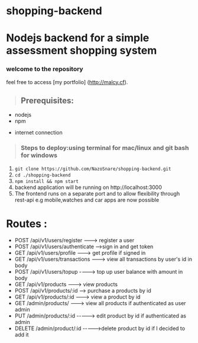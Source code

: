 # shopping-backend

Nodejs backend for a simple assessment shopping system
============================

### welcome to the repository

feel free to access [my portfolio] (http://malcy.cf).

> ## Prerequisites:
* nodejs
* npm
+ internet connection
>

> ### **Steps to deploy:using terminal for mac/linux and git bash for windows**
1. `git clone https://github.com/NazoSnare/shopping-backend.git`
2. `cd ./shopping-backend`
3. `npm install && npm start`
4. backend application will be running on http://localhost:3000
5. The frontend runs on a separate port and to allow flexibility through rest-api e.g mobile,watches and car apps are now possible

# Routes :
* POST /api/v1/users/register ---> register a user
* POST /api/v1/users/authenticate -->sign in and get token
* GET /api/v1/users/profile ---> get profile if signed in
* GET /api/v1/users/transactions ---> view all transactions by user's id in body
* POST /api/v1/users/topup ----> top up user balance with amount in body
* GET /api/v1/products ---> view products
* POST /api/v1/products/:id --> purchase a products by id
* GET /api/v1/products/:id ---> view a product by id
* GET /admin/products/ ---> view all products if authenticated as user admin
* PUT /admin/products/:id -----> edit product by id if authenticated as admin
* DELETE /admin/product/:id ----->delete product by id if I decided to add it
